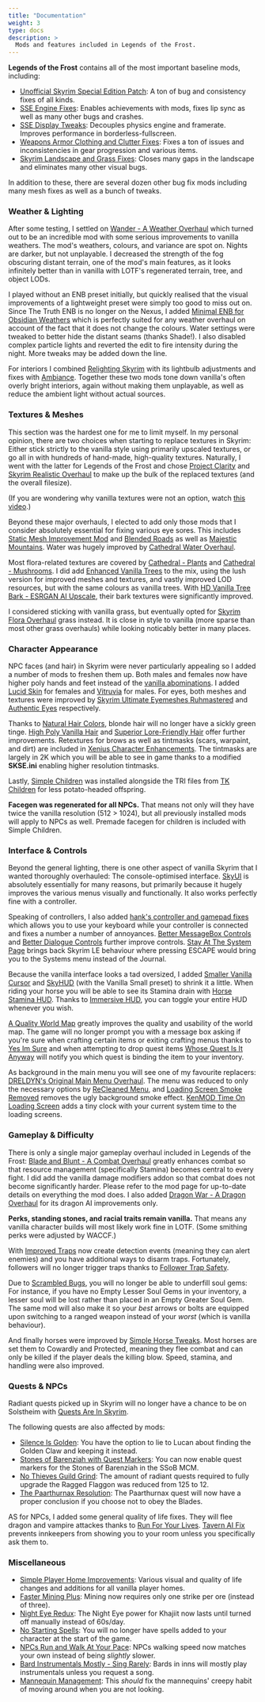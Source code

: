 ```yaml
---
title: "Documentation"
weight: 3
type: docs
description: >
  Mods and features included in Legends of the Frost.
---
```


**Legends of the Frost** contains all of the most important baseline mods, including:

- [Unofficial Skyrim Special Edition Patch](https://www.nexusmods.com/skyrimspecialedition/mods/266): A ton of bug and consistency fixes of all kinds.
- [SSE Engine Fixes](https://www.nexusmods.com/skyrimspecialedition/mods/17230): Enables achievements with mods, fixes lip sync as well as many other bugs and crashes.
- [SSE Display Tweaks](https://www.nexusmods.com/skyrimspecialedition/mods/34705): Decouples physics engine and framerate. Improves performance in borderless-fullscreen.
- [Weapons Armor Clothing and Clutter Fixes](https://www.nexusmods.com/skyrimspecialedition/mods/18994): Fixes a ton of issues and inconsistencies in gear progression and various items.
- [Skyrim Landscape and Grass Fixes](https://www.nexusmods.com/skyrimspecialedition/mods/26138): Closes many gaps in the landscape and eliminates many other visual bugs.

In addition to these, there are several dozen other bug fix mods including many mesh fixes as well as a bunch of tweaks.

### Weather & Lighting

After some testing, I settled on [Wander - A Weather Overhaul](https://www.nexusmods.com/skyrimspecialedition/mods/24439) which turned out to be an incredible mod with some serious improvements to vanilla weathers. The mod's weathers, colours, and variance are spot on. Nights are darker, but not unplayable. I decreased the strength of the fog obscuring distant terrain, one of the mod's main features, as it looks infinitely better than in vanilla with LOTF's regenerated terrain, tree, and object LODs.

I played without an ENB preset initially, but quickly realised that the visual improvements of a lightweight preset were simply too good to miss out on. Since The Truth ENB is no longer on the Nexus, I added [Minimal ENB for Obsidian Weathers](https://www.nexusmods.com/skyrimspecialedition/mods/37098) which is perfectly suited for any weather overhaul on account of the fact that it does not change the colours. Water settings were tweaked to better hide the distant seams (thanks Shade!). I also disabled complex particle lights and reverted the edit to fire intensity during the night. More tweaks may be added down the line.

For interiors I combined [Relighting Skyrim](https://www.nexusmods.com/skyrimspecialedition/mods/8586) with its lightbulb adjustments and fixes with [Ambiance](https://www.nexusmods.com/skyrimspecialedition/mods/46383). Together these two mods tone down vanilla's often overly bright interiors, again without making them unplayable, as well as reduce the ambient light without actual sources.

### Textures & Meshes

This section was the hardest one for me to limit myself. In my personal opinion, there are two choices when starting to replace textures in Skyrim: Either stick strictly to the vanilla style using primarily upscaled textures, or go all in with hundreds of hand-made, high-quality textures. Naturally, I went with the latter for Legends of the Frost and chose [Project Clarity](https://www.nexusmods.com/skyrimspecialedition/users/34739755?tab=user+files) and [Skyrim Realistic Overhaul](https://www.moddb.com/mods/skyrim-realistic-overhaul) to make up the bulk of the replaced textures (and the overall filesize).

(If you are wondering why vanilla textures were not an option, watch [this video](https://youtu.be/nHkCJcUJkTM).)

Beyond these major overhauls, I elected to add only those mods that I consider absolutely essential for fixing various eye sores. This includes [Static Mesh Improvement Mod](https://www.nexusmods.com/skyrimspecialedition/mods/659) and [Blended Roads](https://www.nexusmods.com/skyrimspecialedition/mods/8834) as well as [Majestic Mountains](https://www.nexusmods.com/skyrimspecialedition/mods/11052). Water was hugely improved by [Cathedral Water Overhaul](https://www.nexusmods.com/skyrimspecialedition/mods/22962).

Most flora-related textures are covered by [Cathedral - Plants](https://www.nexusmods.com/skyrimspecialedition/mods/26104) and [Cathedral - Mushrooms](https://www.nexusmods.com/skyrimspecialedition/mods/26103). I did add [Enhanced Vanilla Trees](https://www.nexusmods.com/skyrimspecialedition/mods/11008) to the mix, using the lush version for improved meshes and textures, and vastly improved LOD resources, but with the same colours as vanilla trees. With [HD Vanilla Tree Bark - ESRGAN AI Upscale](https://www.nexusmods.com/skyrimspecialedition/mods/37890), their bark textures were significantly improved.

I considered sticking with vanilla grass, but eventually opted for [Skyrim Flora Overhaul](https://www.nexusmods.com/skyrimspecialedition/mods/2154) grass instead. It is close in style to vanilla (more sparse than most other grass overhauls) while looking noticably better in many places.

### Character Appearance

NPC faces (and hair) in Skyrim were never particularly appealing so I added a number of mods to freshen them up. Both males and females now have higher poly hands and feet instead of the [vanilla abominations](https://i.redd.it/0wp849fgwcv01.png). I added [Lucid Skin](https://www.nexusmods.com/skyrimspecialedition/mods/53030) for females and [Vitruvia](https://www.nexusmods.com/skyrimspecialedition/mods/9112) for males. For eyes, both meshes and textures were improved by [Skyrim Ultimate Eyemeshes Ruhmastered](https://www.nexusmods.com/skyrimspecialedition/mods/18147) and [Authentic Eyes](https://www.nexusmods.com/skyrimspecialedition/mods/36063) respectively.

Thanks to [Natural Hair Colors](https://www.nexusmods.com/skyrimspecialedition/mods/46299), blonde hair will no longer have a sickly green tinge. [High Poly Vanilla Hair](https://www.nexusmods.com/skyrimspecialedition/mods/41863) and [Superior Lore-Friendly Hair](https://www.nexusmods.com/skyrim/mods/36510) offer further improvements. Retextures for brows as well as tintmasks (scars, warpaint, and dirt) are included in [Xenius Character Enhancements](https://www.nexusmods.com/skyrimspecialedition/mods/36985). The tintmasks are largely in 2K which you will be able to see in game thanks to a modified **SKSE.ini** enabling higher resolution tintmasks.

Lastly, [Simple Children](https://www.nexusmods.com/skyrimspecialedition/mods/22789) was installed alongside the TRI files from [TK Children](https://www.nexusmods.com/skyrimspecialedition/mods/5916) for less potato-headed offspring.

**Facegen was regenerated for all NPCs.** That means not only will they have twice the vanilla resolution (512 > 1024), but all previously installed mods will apply to NPCs as well. Premade facegen for children is included with Simple Children.

### Interface & Controls

Beyond the general lighting, there is one other aspect of vanilla Skyrim that I wanted thoroughly overhauled: The console-optimised interface. [SkyUI](https://www.nexusmods.com/skyrimspecialedition/mods/12604) is absolutely essentially for many reasons, but primarily because it hugely improves the various menus visually and functionally. It also works perfectly fine with a controller.

Speaking of controllers, I also added [hank's controller and gamepad fixes](https://www.nexusmods.com/skyrimspecialedition/mods/42492) which allows you to use your keyboard while your controller is connected and fixes a number a number of annoyances. [Better MessageBox Controls](https://www.nexusmods.com/skyrimspecialedition/mods/1428) and [Better Dialogue Controls](https://www.nexusmods.com/skyrimspecialedition/mods/1429) further improve controls. [Stay At The System Page](https://www.nexusmods.com/skyrimspecialedition/mods/198329) brings back Skyrim LE behaviour where pressing ESCAPE would bring you to the Systems menu instead of the Journal.

Because the vanilla interface looks a tad oversized, I added [Smaller Vanilla Cursor](https://www.nexusmods.com/skyrimspecialedition/mods/20617) and [SkyHUD](https://www.nexusmods.com/skyrimspecialedition/mods/463) (with the Vanilla Small preset) to shrink it a little. When riding your horse you will be able to see its Stamina drain with [Horse Stamina HUD](https://www.nexusmods.com/skyrimspecialedition/mods/47076). Thanks to [Immersive HUD](https://www.nexusmods.com/skyrimspecialedition/mods/12440), you can toggle your entire HUD whenever you wish.

[A Quality World Map](https://www.nexusmods.com/skyrimspecialedition/mods/5804) greatly improves the quality and usability of the world map. The game will no longer prompt you with a message box asking if you're sure when crafting certain items or exiting crafting menus thanks to [Yes Im Sure](https://www.nexusmods.com/skyrimspecialedition/mods/24898) and when attempting to drop quest items [Whose Quest Is It Anyway](https://www.nexusmods.com/skyrimspecialedition/mods/23581) will notify you which quest is binding the item to your inventory.

As background in the main menu you will see one of my favourite replacers: [DRELDYN's Original Main Menu Overhaul](https://www.nexusmods.com/skyrimspecialedition/mods/6992). The menu was reduced to only the necessary options by [ReCleaned Menu](https://www.nexusmods.com/skyrimspecialedition/mods/26680), and [Loading Screen Smoke Removed](https://www.nexusmods.com/skyrimspecialedition/mods/4634) removes the ugly background smoke effect. [KenMOD Time On Loading Screen](https://github.com/KenneyNL/Skyrim-Mods/tree/main/Time%20On%20Loading%20Screen) adds a tiny clock with your current system time to the loading screens.

### Gameplay & Difficulty

There is only a single major gameplay overhaul included in Legends of the Frost: [Blade and Blunt - A Combat Overhaul](https://www.nexusmods.com/skyrimspecialedition/mods/34549) greatly enhances combat so that resource management (specifically Stamina) becomes central to every fight. I did add the vanilla damage modifiers addon so that combat does not become significantly harder. Please refer to the mod page for up-to-date details on everything the mod does. I also added [Dragon War - A Dragon Overhaul](https://www.nexusmods.com/skyrimspecialedition/mods/51310) for its dragon AI improvements only.

**Perks, standing stones, and racial traits remain vanilla.** That means any vanilla character builds will most likely work fine in LOTF. (Some smithing perks were adjusted by WACCF.)

With [Improved Traps](https://www.nexusmods.com/skyrimspecialedition/mods/17592) now create detection events (meaning they can alert enemies) and you have additional ways to disarm traps. Fortunately, followers will no longer trigger traps thanks to [Follower Trap Safety](https://www.nexusmods.com/skyrimspecialedition/mods/2755).

Due to [Scrambled Bugs](https://www.nexusmods.com/skyrimspecialedition/mods/43532), you will no longer be able to underfill soul gems: For instance, if you have no Empty Lesser Soul Gems in your inventory, a lesser soul will be lost rather than placed in an Empty Greater Soul Gem. The same mod will also make it so your *best* arrows or bolts are equipped upon switching to a ranged weapon instead of your *worst* (which is vanilla behaviour).

And finally horses were improved by [Simple Horse Tweaks](https://www.nexusmods.com/skyrimspecialedition/mods/50250). Most horses are set them to Cowardly and Protected, meaning they flee combat and can only be killed if the player deals the killing blow. Speed, stamina, and handling were also improved.

### Quests & NPCs

Radiant quests picked up in Skyrim will no longer have a chance to be on Solstheim with [Quests Are In Skyrim](https://www.nexusmods.com/skyrimspecialedition/mods/18416).

The following quests are also affected by mods:

- [Silence Is Golden](https://www.nexusmods.com/skyrimspecialedition/mods/50581): You have the option to lie to Lucan about finding the Golden Claw and keeping it instead.
- [Stones of Barenziah with Quest Markers](https://www.nexusmods.com/skyrimspecialedition/mods/22395): You can now enable quest markers for the Stones of Barenziah in the SSoB MCM.
- [No Thieves Guild Grind](https://www.nexusmods.com/skyrimspecialedition/mods/4382): The amount of radiant quests required to fully upgrade the Ragged Flaggon was reduced from 125 to 12.
- [The Paarthurnax Resolution](https://www.nexusmods.com/skyrimspecialedition/mods/43766): The Paarthurnax quest will now have a proper conclusion if you choose not to obey the Blades.

AS for NPCs, I added some general quality of life fixes. They will flee dragon and vampire attackes thanks to [Run For Your Lives](https://www.nexusmods.com/skyrimspecialedition/mods/2272). [Tavern AI Fix](https://www.nexusmods.com/skyrimspecialedition/mods/23107) prevents innkeepers from showing you to your room unless you specifically ask them to.

### Miscellaneous

- [Simple Player Home Improvements](https://www.nexusmods.com/skyrimspecialedition/mods/37236): Various visual and quality of life changes and additions for all vanilla player homes.
- [Faster Mining Plus](https://www.nexusmods.com/skyrimspecialedition/mods/2656): Mining now requires only one strike per ore (instead of three).
- [Night Eye Redux](https://www.nexusmods.com/skyrimspecialedition/mods/38348): The Night Eye power for Khajiit now lasts until turned off manually instead of 60s/day.
- [No Starting Spells](https://www.nexusmods.com/skyrimspecialedition/mods/38348): You will no longer have spells added to your character at the start of the game.
- [NPCs Run and Walk At Your Pace](https://www.nexusmods.com/skyrimspecialedition/mods/2482): NPCs walking speed now matches your own instead of being *slightly* slower.
- [Bard Instrumentals Mostly - Sing Rarely](https://www.nexusmods.com/skyrimspecialedition/mods/10927): Bards in inns will mostly play instrumentals unless you request a song.
- [Mannequin Management](https://www.nexusmods.com/skyrimspecialedition/mods/38221): This *should* fix the mannequins' creepy habit of moving around when you are not looking.